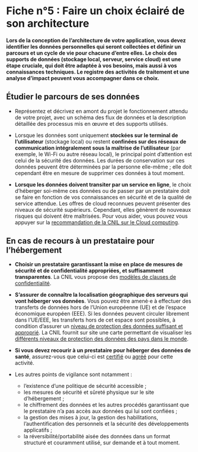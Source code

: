 # Fiche n°5 : Faire un choix éclairé de son architecture

#### Lors de la conception de l’architecture de votre application, vous devez identifier les données personnelles qui seront collectées et définir un parcours et un cycle de vie pour chacune d’entre elles. Le choix des supports de données (stockage local, serveur, service cloud) est une étape cruciale, qui doit être adaptée à vos besoins, mais aussi à vos connaissances techniques. Le registre des activités de traitement et une analyse d’impact peuvent vous accompagner dans ce choix.

## Étudier le parcours de ses données

*  Représentez et décrivez en amont du projet le fonctionnement attendu de votre projet, avec un schéma des flux de données et la description détaillée des processus mis en œuvre et des supports utilisés.

* Lorsque les données sont uniquement **stockées sur le terminal de l’utilisateur** (stockage local) ou restent **confinées sur des réseaux de communication intégralement sous la maîtrise de l’utilisateur** (par exemple, le Wi-Fi ou autre réseau local), le principal point d’attention est celui de la sécurité des données. Les durées de conservation sur ces données peuvent être déterminées par la personne elle-même ; elle doit cependant être en mesure de supprimer ces données à tout moment.

* **Lorsque les données doivent transiter par un service en ligne**, le choix d’héberger soi-même ces données ou de passer par un prestataire doit se faire en fonction de vos connaissances en sécurité et de la qualité de service attendue. Les offres de cloud reconnues peuvent présenter des niveaux de sécurité supérieurs. Cependant, elles génèrent de nouveaux risques qui doivent être maîtrisées. Pour vous aider, vous pouvez vous appuyer sur la [recommandation de la CNIL sur le Cloud computing](https://www.cnil.fr/sites/default/files/typo/document/Recommandations_pour_les_entreprises_qui_envisagent_de_souscrire_a_des_services_de_Cloud.pdf).


## En cas de recours à un prestataire pour l’hébergement

* **Choisir un prestataire garantissant la  mise en  place  de  mesures  de  sécurité  et  de  confidentialité appropriées, et suffisamment transparentes**. La CNIL vous propose des [modèles de clauses de confidentialité](https://www.cnil.fr/sites/default/files/typo/document/Recommandations_pour_les_entreprises_qui_envisagent_de_souscrire_a_des_services_de_Cloud.pdf).

* **S’assurer de connaître la localisation géographique des serveurs qui vont héberger vos données**. Vous pouvez être amené⋅e à effectuer des transferts de données hors de l’Union européenne (UE) et de l’espace économique européen (EEE). Si les données peuvent circuler librement dans l’UE/EEE, les transferts hors de cet espace sont possibles, à condition d’assurer un [niveau de protection des données suffisant et approprié](https://www.cnil.fr/fr/transferer-des-donnees-hors-de-lue). La CNIL fournit sur site une carte permettant de visualiser les [différents niveaux de protection des données des pays dans le monde](https://www.cnil.fr/fr/la-protection-des-donnees-dans-le-monde).

* **Si vous devez recourir à un prestataire pour héberger des données de santé**, assurez-vous que celui-ci est [certifié](https://esante.gouv.fr/labels-certifications/hds/liste-des-herbergeurs-certifies) ou [agréé](https://esante.gouv.fr/labels-certifications/hds/liste-des-herbergeurs-agrees) pour cette activité.

* Les autres points de vigilance sont notamment :
    - l’existence d’une politique de sécurité accessible ;
    - les mesures de sécurité et sûreté physique sur le site d’hébergement ;
    - le chiffrement des données et les autres procédés garantissant que le prestataire n’a pas accès aux données qui lui sont confiées ;
    - la gestion des mises à jour, la gestion des habilitations, l’authentification des personnels et la sécurité des développements applicatifs ;
    - la réversibilité/portabilité aisée des données dans un format structuré et couramment utilisé, sur demande et à tout moment.

